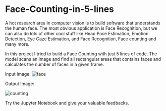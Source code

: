 # Face-Counting-in-5-lines

A hot research area in computer vision is to build software that understands the human face. The most obvious application is Face Recognition, but we can also do lots of other cool stuff like Head Pose Estimation, Emotion Detection, Eye Gaze Estimation, and Face Recognition, Face counting and many more.

In this project I tried to build a Face Counting with just 5 lines of code. The model scans an image and find all rectangular areas that contains faces and calculates the number of faces in a given frame.

Input Image: ![face](https://github.com/chiragsamal/Face-Counting-in-5-lines/blob/master/ey-staff-at-event.jpg)


Output Image:


![counting](https://github.com/chiragsamal/Face-Counting-in-5-lines/blob/master/Faces.png)

Try the Jupyter Notebook and give your valuable feedbacks.
